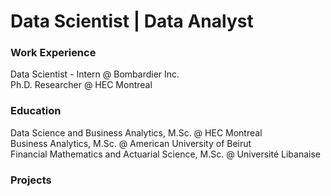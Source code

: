 # Data Scientist | Data Analyst

### Work Experience
Data Scientist - Intern @ Bombardier Inc. <br>
Ph.D. Researcher @ HEC Montreal

### Education
Data Science and Business Analytics, M.Sc. @ HEC Montreal <br>
Business Analytics, M.Sc. @ American University of Beirut <br>
Financial Mathematics and Actuarial Science, M.Sc. @ Université Libanaise <br>

### Projects

